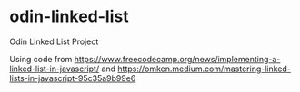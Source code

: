# odin-linked-list
Odin Linked List Project

Using code from https://www.freecodecamp.org/news/implementing-a-linked-list-in-javascript/ and https://omken.medium.com/mastering-linked-lists-in-javascript-95c35a9b99e6
